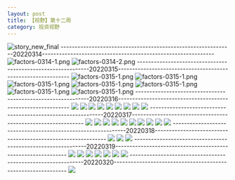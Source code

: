 ```yaml
---
layout: post
title: 【视野】第十二周
category: 投资视野
---
```

![story_new_final](http://s1r3itzmh.hd-bkt.clouddn.com/img/story_new_final_0322.png)
-------------------------------------------------------------20220314-------------------------------------------------------------
![factors-0314-1.png](http://s1r3itzmh.hd-bkt.clouddn.com/img/factors-0314-1.png)
![factors-0314-2.png](http://s1r3itzmh.hd-bkt.clouddn.com/img/factors-0314-2.png)
-------------------------------------------------------------20220315-------------------------------------------------------------
![factors-0315-1.png](http://s1r3itzmh.hd-bkt.clouddn.com/img/factors-0315-1.png)
![factors-0315-1.png](http://s1r3itzmh.hd-bkt.clouddn.com/img/factors-0315-2.png)
![factors-0315-1.png](http://s1r3itzmh.hd-bkt.clouddn.com/img/factors-0315-3.png)
![factors-0315-1.png](http://s1r3itzmh.hd-bkt.clouddn.com/img/factors-0315-4.png)
![factors-0315-1.png](http://s1r3itzmh.hd-bkt.clouddn.com/img/factors-0315-5.PNG)
![factors-0315-1.png](http://s1r3itzmh.hd-bkt.clouddn.com/img/factors-0315-6.PNG)
![factors-0315-1.png](http://s1r3itzmh.hd-bkt.clouddn.com/img/factors-0315-7.png)
-------------------------------------------------------------20220316-------------------------------------------------------------
![](http://s1r3itzmh.hd-bkt.clouddn.com/img/factors-0316-1.png)
![](http://s1r3itzmh.hd-bkt.clouddn.com/img/factors-0316-2.png)
![](http://s1r3itzmh.hd-bkt.clouddn.com/img/factors-0316-3.png)
![](http://s1r3itzmh.hd-bkt.clouddn.com/img/factors-0316-4.png)
![](http://s1r3itzmh.hd-bkt.clouddn.com/img/factors-0316-5.png)
![](http://s1r3itzmh.hd-bkt.clouddn.com/img/factors-0316-6.png)
![](http://s1r3itzmh.hd-bkt.clouddn.com/img/factors-0316-7.PNG)
![](http://s1r3itzmh.hd-bkt.clouddn.com/img/factors-0316-8.PNG)
![](http://s1r3itzmh.hd-bkt.clouddn.com/img/factors-0316-9.png)
-------------------------------------------------------------20220317-------------------------------------------------------------
![](http://s1r3itzmh.hd-bkt.clouddn.com/img/factors-0317-1.png)
![](http://s1r3itzmh.hd-bkt.clouddn.com/img/factors-0317-2.png)
![](http://s1r3itzmh.hd-bkt.clouddn.com/img/factors-0317-3.png)
![](http://s1r3itzmh.hd-bkt.clouddn.com/img/factors-0317-4.png)
![](http://s1r3itzmh.hd-bkt.clouddn.com/img/factors-0317-6.png)
![](http://s1r3itzmh.hd-bkt.clouddn.com/img/factors-0317-5.png)
![](http://s1r3itzmh.hd-bkt.clouddn.com/img/factors-0317-7.png)
![](http://s1r3itzmh.hd-bkt.clouddn.com/img/factors-0317-8.png)
![](http://s1r3itzmh.hd-bkt.clouddn.com/img/factors-0317-9.png)
![](http://s1r3itzmh.hd-bkt.clouddn.com/img/factors-0317-10.png)
-------------------------------------------------------------20220318-------------------------------------------------------------
![](http://s1r3itzmh.hd-bkt.clouddn.com/img/factors-0318-new-2.png)
![](http://s1r3itzmh.hd-bkt.clouddn.com/img/factors-0318-new-3.png)
![](http://s1r3itzmh.hd-bkt.clouddn.com/img/factors-0318-new-1.png)
-------------------------------------------------------------20220319-------------------------------------------------------------
![](http://s1r3itzmh.hd-bkt.clouddn.com/img/risk-0319-1.png)
![](http://s1r3itzmh.hd-bkt.clouddn.com/img/risk-0319-2.png)
![](http://s1r3itzmh.hd-bkt.clouddn.com/img/risk-0319-3.png)
![](http://s1r3itzmh.hd-bkt.clouddn.com/img/risk-0319-4.png)
![](http://s1r3itzmh.hd-bkt.clouddn.com/img/risk-0319-5.png)
![](http://s1r3itzmh.hd-bkt.clouddn.com/img/risk-0319-6.png)
![](http://s1r3itzmh.hd-bkt.clouddn.com/img/risk-0319-7.png)
-------------------------------------------------------------20220320-------------------------------------------------------------
![](http://s1r3itzmh.hd-bkt.clouddn.com/img/factors-0320-1.png)



  




